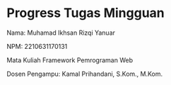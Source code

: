 # Progress Tugas Mingguan
Nama: Muhamad Ikhsan Rizqi Yanuar

NPM: 2210631170131

Mata Kuliah Framework Pemrograman Web

Dosen Pengampu: Kamal Prihandani, S.Kom., M.Kom.